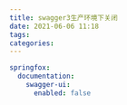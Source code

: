 ```yaml
---
title: swagger3生产环境下关闭
date: 2021-06-06 11:18
tags: 
categories: 
---
```


<!--more-->

```yaml
springfox:
  documentation:
    swagger-ui:
      enabled: false
```
